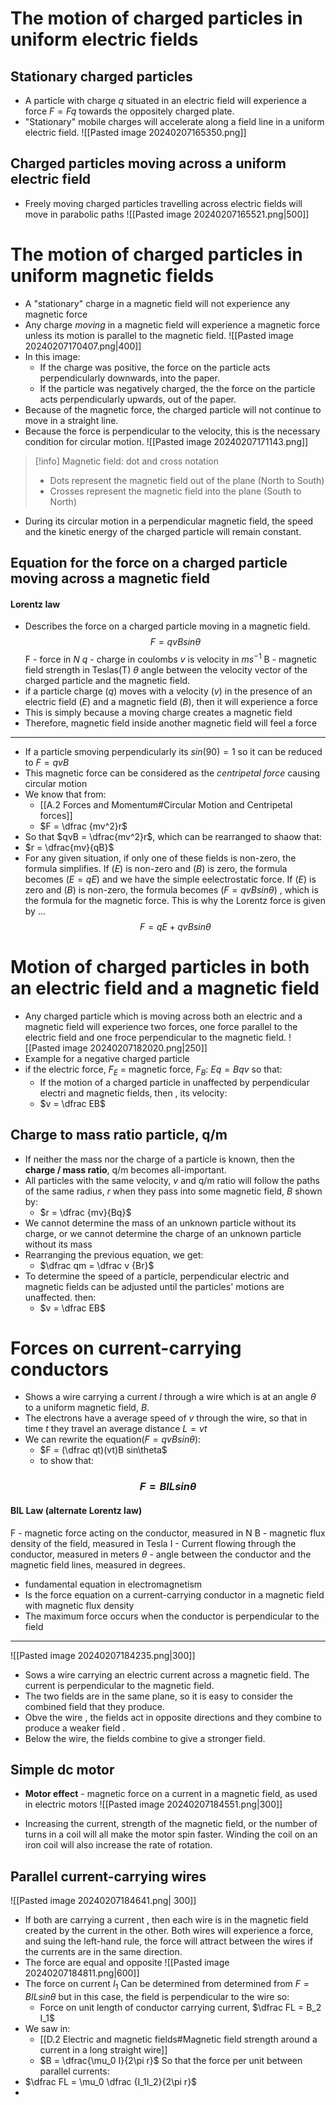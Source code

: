 # The motion of charged particles in uniform electric fields
## Stationary charged particles
- A particle with charge $q$ situated in an electric field will experience a force $F = Fq$ towards the oppositely charged plate. 
- "Stationary" mobile charges will accelerate along a field line in a uniform electric field. 
![[Pasted image 20240207165350.png]]
## Charged particles moving across a uniform electric field
- Freely moving charged particles travelling across electric fields will move in parabolic paths
![[Pasted image 20240207165521.png|500]]
# The motion of charged particles in uniform magnetic fields
- A "stationary" charge in a magnetic field will not experience any magnetic force
- Any charge *moving* in a magnetic field will experience a magnetic force unless its motion is parallel to the magnetic field. 
![[Pasted image 20240207170407.png|400]]
- In this image:
	- If the charge was positive, the  force on the particle acts perpendicularly downwards, into the paper. 
	- If the particle was negatively charged, the the force on the particle acts perpendicularly upwards, out of the paper.
- Because of the magnetic force, the charged particle will not continue to move in a straight line. 
- Because the force is perpendicular to the velocity, this is the necessary condition for circular motion. 
![[Pasted image 20240207171143.png]]
>[!info] Magnetic field: dot and cross notation
>- Dots represent the magnetic field out of the plane (North to South)
>- Crosses represent the magnetic field into the plane (South to North)

- During its circular motion in a perpendicular magnetic field, the speed and the kinetic energy of the charged particle will remain constant.
## Equation for the force on a charged particle moving across a magnetic field
#### Lorentz law
- Describes the force on a charged particle moving in a magnetic field. 
$$F = qvBsin\theta$$
F - force in $N$
$q$ - charge in coulombs
$v$ is velocity in $ms^{-1}$
B - magnetic field strength in Teslas(T)
$\theta$ angle between the velocity vector of the charged particle and the magnetic field.
- if a particle charge ($q$) moves with a velocity ($v$) in the presence of an electric field ($E$) and a magnetic field ($B$), then it will experience a force 
- This is simply because a moving charge creates a magnetic field
- Therefore, magnetic field inside another magnetic field will feel a force
---
- If a particle smoving perpendicularly its $sin(90) = 1$ so it can be reduced to $F = qvB$
- This magnetic force can be considered as the *centripetal force* causing circular motion
- We know that from:
	- [[A.2 Forces and Momentum#Circular Motion and Centripetal forces]]
	- $F = \dfrac {mv^2}r$
- So that $qvB = \dfrac{mv^2}r$, which can be rearranged to shaow that:
- $r = \dfrac{mv}{qB}$
- For any given situation, if only one of these fields is non-zero, the formula simplifies. If ($E$) is non-zero and ($B$) is zero, the formula becomes ($E = qE$) and we have the simple eelectrostatic force. If ($E$) is zero and ($B$) is non-zero, the formula becomes ($F = qvBsin\theta$) , which is the formula for the magnetic force. This is why the Lorentz force is given by ... 
$$F = qE + qvBsin\theta$$

# Motion of charged particles in both an electric field and a magnetic field
- Any charged particle which is moving across both an electric and a magnetic field will experience two forces, one force parallel to the electric field and one froce perpendicular to the magnetic field.
![[Pasted image 20240207182020.png|250]]
- Example for a negative charged particle
- if the electric force, $F_E$ = magnetic force, $F_B$: $Eq = Bqv$ so that:
	- If the motion of a charged particle in unaffected by perpendicular electri and magnetic fields, then , its velocity: 
	- $v = \dfrac EB$ 
## Charge to mass ratio particle, q/m
- If neither the mass nor the charge of a particle is known, then the **charge / mass ratio**, q/m becomes all-important. 
- All particles with the same velocity, $v$ and q/m ratio will follow the paths of the same radius, $r$ when they pass into some magnetic field, $B$ shown by:
	- $r = \dfrac {mv}{Bq}$
- We cannot determine the mass of an unknown particle without its charge, or we cannot determine the charge of an unknown particle without its mass
- Rearranging the previous equation, we get:
	- $\dfrac qm = \dfrac v {Br}$
- To determine the speed of a particle, perpendicular electric and magnetic fields can be adjusted until the particles' motions are unaffected. then:
	- $v = \dfrac EB$ 
# Forces on current-carrying conductors 
- Shows a wire carrying a current $I$ through a wire which is at an angle $\theta$ to a uniform magnetic field, $B$. 
- The electrons have a average speed of $v$ through the wire, so that in time $t$ they travel an average distance $L = vt$
- We can rewrite the equation($F = qvBsin\theta$):
	- $F = (\dfrac qt)(vt)B sin\theta$ 
	- to show that:
### $$F = BILsin\theta$$
#### BIL Law (alternate Lorentz law)
F - magnetic force acting on the conductor, measured in N
B - magnetic flux density of the field, measured in Tesla
I - Current flowing through the conductor, measured in meters
$\theta$ - angle between the conductor and the magnetic field lines, measured in degrees. 
- fundamental equation in electromagnetism 
- Is the force equation on a current-carrying conductor in a magnetic field with magnetic flux density
- The maximum force occurs when the conductor is perpendicular to the field
---
![[Pasted image 20240207184235.png|300]]
- Sows a wire carrying an electric current across a magnetic field. The current is perpendicular to the magnetic field. 
- The two fields are in the same plane, so it is easy to consider the combined field that they produce. 
- Obve the wire , the fields act in opposite directions and they combine to produce a weaker field . 
- Below the wire, the fields combine to give a stronger field. 
## Simple dc motor
- **Motor effect** - magnetic force on a current in a magnetic field, as used in electric motors
![[Pasted image 20240207184551.png|300]]

- Increasing the current, strength of the magnetic field, or the number of turns in a coil will all make the motor spin faster. Winding the coil on an iron coil will also increase the rate of rotation.
## Parallel current-carrying wires 
![[Pasted image 20240207184641.png| 300]]
- If both are carrying a current , then each wire is in the magnetic field created by the current in the other. Both wires will experience a force, and suing the left-hand rule, the force will attract between the wires if the currents are in the same direction. 
- The force are equal and opposite 
![[Pasted image 20240207184811.png|600]]
- The force on current $I_1$ Can be determined from determined from $F = BILsin\theta$ but in this case, the field is perpendicular to the wire so:
	- Force on unit length of conductor carrying current, $\dfrac FL = B_2 I_1$ 
- We saw in:
	- [[D.2 Electric and magnetic fields#Magnetic field strength around a current in a long straight wire]]
	- $B = \dfrac{\mu_0 I}{2\pi r}$
So that the force per unit between parallel currents: 
- $\dfrac FL = \mu_0 \dfrac {I_1I_2}{2\pi r}$
- 

